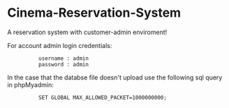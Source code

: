 # Cinema-Reservation-System
A reservation system with customer-admin enviroment!

For account admin login credentials:

              username : admin
              password : admin
              
In the case that the databse file doesn't upload use the following sql query in phpMyadmin:

              SET GLOBAL MAX_ALLOWED_PACKET=1000000000;
